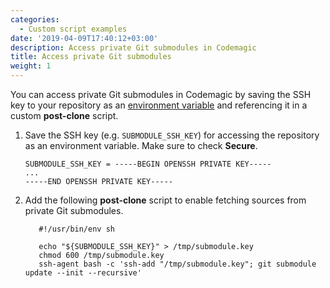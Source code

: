 ```yaml
---
categories:
  - Custom script examples
date: '2019-04-09T17:40:12+03:00'
description: Access private Git submodules in Codemagic
title: Access private Git submodules
weight: 1
---
```


You can access private Git submodules in Codemagic by saving the SSH key to your repository as an [environment variable](https://docs.codemagic.io/building/environment-variables/) and referencing it in a custom **post-clone** script.

1.  Save the SSH key (e.g. `SUBMODULE_SSH_KEY`) for accessing the repository as an environment variable. Make sure to check **Secure**.

        SUBMODULE_SSH_KEY = -----BEGIN OPENSSH PRIVATE KEY-----
        ...
        -----END OPENSSH PRIVATE KEY-----

1.  Add the following **post-clone** script to enable fetching sources from private Git submodules.

           #!/usr/bin/env sh

           echo "${SUBMODULE_SSH_KEY}" > /tmp/submodule.key
           chmod 600 /tmp/submodule.key
           ssh-agent bash -c 'ssh-add "/tmp/submodule.key"; git submodule update --init --recursive'
